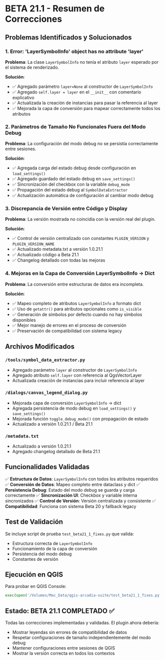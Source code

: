 # BETA 21.1 - Resumen de Correcciones

## Problemas Identificados y Solucionados

### 1. Error: 'LayerSymbolInfo' object has no attribute 'layer'
**Problema**: La clase `LayerSymbolInfo` no tenía el atributo `layer` esperado por el sistema de renderizado.

**Solución**:
- ✅ Agregado parámetro `layer=None` al constructor de `LayerSymbolInfo`
- ✅ Agregado `self.layer = layer` en el `__init__` con comentario explicativo
- ✅ Actualizada la creación de instancias para pasar la referencia al layer
- ✅ Mejorada la capa de conversión para mapear correctamente todos los atributos

### 2. Parámetros de Tamaño No Funcionales Fuera del Modo Debug
**Problema**: La configuración del modo debug no se persistía correctamente entre sesiones.

**Solución**:
- ✅ Agregada carga del estado debug desde configuración en `load_settings()`
- ✅ Agregado guardado del estado debug en `save_settings()`
- ✅ Sincronización del checkbox con la variable `debug_mode`
- ✅ Propagación del estado debug al `SymbolDataExtractor`
- ✅ Actualización automática de configuración al cambiar modo debug

### 3. Discrepancia de Versión entre Código y Display
**Problema**: La versión mostrada no coincidía con la versión real del plugin.

**Solución**:
- ✅ Control de versión centralizado con constantes `PLUGIN_VERSION` y `PLUGIN_VERSION_NAME`
- ✅ Actualizado metadata.txt a versión 1.0.21.1
- ✅ Actualizado código a Beta 21.1
- ✅ Changelog detallado con todas las mejoras

### 4. Mejoras en la Capa de Conversión LayerSymbolInfo → Dict
**Problema**: La conversión entre estructuras de datos era incompleta.

**Solución**:
- ✅ Mapeo completo de atributos `LayerSymbolInfo` a formato dict
- ✅ Uso de `getattr()` para atributos opcionales como `is_visible`
- ✅ Generación de símbolos por defecto cuando no hay símbolos disponibles
- ✅ Mejor manejo de errores en el proceso de conversión
- ✅ Preservación de compatibilidad con sistema legacy

## Archivos Modificados

### `/tools/symbol_data_extractor.py`
- Agregado parámetro `layer` al constructor de `LayerSymbolInfo`
- Agregado atributo `self.layer` con referencia al QgsVectorLayer
- Actualizada creación de instancias para incluir referencia al layer

### `/dialogs/canvas_legend_dialog.py`
- Mejorada capa de conversión `LayerSymbolInfo` → dict
- Agregada persistencia de modo debug en `load_settings()` y `save_settings()`
- Mejorada función `toggle_debug_mode()` con propagación de estado
- Actualizado a versión 1.0.21.1 / Beta 21.1

### `/metadata.txt`
- Actualizado a versión 1.0.21.1
- Agregado changelog detallado de Beta 21.1

## Funcionalidades Validadas

✅ **Estructura de Datos**: `LayerSymbolInfo` con todos los atributos requeridos
✅ **Conversión de Datos**: Mapeo completo entre dataclass y dict
✅ **Persistencia Debug**: Estado del modo debug se guarda y carga correctamente
✅ **Sincronización UI**: Checkbox y variable interna sincronizados
✅ **Control de Versión**: Versión centralizada y consistente
✅ **Compatibilidad**: Funciona con sistema Beta 20 y fallback legacy

## Test de Validación

Se incluye script de prueba `test_beta21_1_fixes.py` que valida:
- Estructura correcta de `LayerSymbolInfo`
- Funcionamiento de la capa de conversión
- Persistencia del modo debug
- Constantes de versión

## Ejecución en QGIS
Para probar en QGIS Console:
```python
exec(open('/Volumes/Mac_Data/qgis-arcadia-suite/test_beta21_1_fixes.py').read())
```

## Estado: BETA 21.1 COMPLETADO ✅

Todas las correcciones implementadas y validadas. El plugin ahora debería:
- Mostrar leyendas sin errores de compatibilidad de datos
- Respetar configuraciones de tamaño independientemente del modo debug
- Mantener configuraciones entre sesiones de QGIS
- Mostrar la versión correcta en todos los contextos
